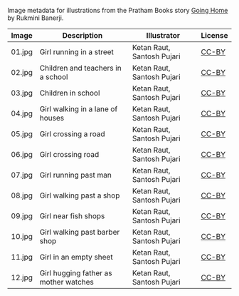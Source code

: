 Image metadata for illustrations from the Pratham Books story [Going Home](https://storyweaver.org.in/stories/144-going-home) by Rukmini Banerji.

Image | Description | Illustrator | License
----- | ----------- | ----------- | -------
01.jpg | Girl running in a street | Ketan Raut, Santosh Pujari | [CC-BY](https://creativecommons.org/licenses/by/4.0/)
02.jpg | Children and teachers in a school | Ketan Raut, Santosh Pujari | [CC-BY](https://creativecommons.org/licenses/by/4.0/)
03.jpg | Children in school | Ketan Raut, Santosh Pujari | [CC-BY](https://creativecommons.org/licenses/by/4.0/)
04.jpg | Girl walking in a lane of houses | Ketan Raut, Santosh Pujari | [CC-BY](https://creativecommons.org/licenses/by/4.0/)
05.jpg | Girl crossing a road | Ketan Raut, Santosh Pujari | [CC-BY](https://creativecommons.org/licenses/by/4.0/)
06.jpg | Girl crossing road | Ketan Raut, Santosh Pujari | [CC-BY](https://creativecommons.org/licenses/by/4.0/)
07.jpg | Girl running past man | Ketan Raut, Santosh Pujari | [CC-BY](https://creativecommons.org/licenses/by/4.0/)
08.jpg | Girl walking past a shop | Ketan Raut, Santosh Pujari | [CC-BY](https://creativecommons.org/licenses/by/4.0/)
09.jpg | Girl near fish shops | Ketan Raut, Santosh Pujari | [CC-BY](https://creativecommons.org/licenses/by/4.0/)
10.jpg | Girl walking past barber shop | Ketan Raut, Santosh Pujari | [CC-BY](https://creativecommons.org/licenses/by/4.0/)
11.jpg | Girl in an empty sheet | Ketan Raut, Santosh Pujari | [CC-BY](https://creativecommons.org/licenses/by/4.0/)
12.jpg | Girl hugging father as mother watches | Ketan Raut, Santosh Pujari | [CC-BY](https://creativecommons.org/licenses/by/4.0/)
